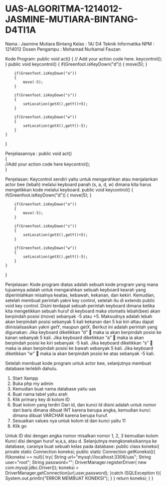 # UAS-ALGORITMA-1214012-JASMINE-MUTIARA-BINTANG-D4TI1A
   Nama                     : Jasmine Mutiara Bintang 
Kelas                      : 1A/ D4 Teknik Informatika 
NPM                      : 1214012 
Dosen Pengampu : Mohamad Nurkamal Fauzan 

Kode Program:
   public void act()
    {
        // Add your action code here.
        keycontrol();
    }
   public void keycontrol()
    {
    if(Greenfoot.isKeyDown("d"))
        {
            move(5);
        }
        
        if(Greenfoot.isKeyDown("a"))
        {
            move(-5);
        }
        
        if(Greenfoot.isKeyDown("s"))
        {
            setLocation(getX(),getY()+5);
        }
        
        if(Greenfoot.isKeyDown("w"))
        {
            setLocation(getX(),getY()-5);
        }
    }
}

Penjelasannya : 
    public void act()  
    {  
 	//Add your action code here keycontrol();  	 
    }  
 
Penjelasan:
Keycontrol sendiri yaitu untuk mengarahkan atau menjalankan actor bee (lebah) melalui keyboard panah (s, a, d, w) dimana kita harus mengetikkan kode melalui keyboard.
public void keycontrol()
    {
        if(Greenfoot.isKeyDown("d"))
        {
            move(5);
        }
        
        if(Greenfoot.isKeyDown("a"))
        {
            move(-5);
        }
        
        if(Greenfoot.isKeyDown("s"))
        {
            setLocation(getX(),getY()+5);
        }
        
        if(Greenfoot.isKeyDown("w"))
        {
            setLocation(getX(),getY()-5);
        }
    }
}

Penjelasan: 
Kode program diatas adalah sebuah kode program yang mana tujuannya adalah untuk mengarahkan sebuah keyboard kearah yang diperintahkan misalnya keatas, kebawah, kekanan, dan kekiri. Kemudian, setelah membuat perintah yakni key control, setelah itu di extends public void key control. Disini terdapat sebuah perintah keyboard dimana ketika kita mengetikkan sebuah huruf di keyboard maka otomatis lebah(bee) akan berpindah posisi (move) sebanyak -5 atau +5. Maksudnya adalah lebah akan berpindah posisi sebanyak 5 kali kekanan dan 5 kai kiri attau dapat diinisialisasikan yakni getY, maupun getX. Berikut ini adalah perintah yang digunakan:
Jika keyboard diketikkan “d”  maka ia akan berpindah posisi ke kanan sebanyak 5 kali.
Jika keyboard diketikkan “a”  maka ia akan berpindah posisi ke kiri sebanyak -5 kali.
Jika keyboard diketikkan “s”  maka ia akan berpindah posisi ke bawah sebanyak 5 kali.
Jika keyboard diketikkan “w”  maka ia akan berpindah posisi ke atas sebanyak -5 kali.

Setelah membuat kode program untuk actor bee, selanjutnya membuat database terlebih dahulu. 
1.	Start Xampp
2.	Buka php my admin
3.	Kemudian buat nama database yaitu uas
4.	Buat nama tabel yaitu arah
5.	Klik primary key di kolom ID
6.	Buat kolom yang terdiri Dari id, dan kunci
Id disini adalah untuk nomor dari baris dimana dibuat INT karena berupa angka, kemudian kunci dimana dibuat VARCHAR karena berupa huruf. 
7.	Sesuaikan values nya untuk kolom id dan kunci yaitu 11
8.	Klik go

Untuk ID disi dengan angka nomor misalkan nomor 1, 2, 3 kemudian kolom Kunci disi dengan huruf w,a,s, atau d. 
Selanjutnya mengkoneksikannya ke database, caranya buat sebuah kelas pada database:
public class koneksi{
    private static Connection koneksi;
    public static Connection getKoneksi(){
        if(koneksi == null){
            try{
                String url="mysql://localhost:3306/uas";
                String user="root";
                String password="";
                DriverManager.registerDriver(
                new com.mysql.jdbc.Driver());
                koneksi = DriverManager.getConnection(url,user,password);
                }catch (SQLException t){
                    System.out.println("ERROR MEMBUAT KONEKSI");
            }
        }
        return koneksi;
    }
}


